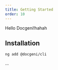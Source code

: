 ```yaml
---
title: Getting Started
order: 10
---
```


Hello Docgeni!hahah

## Installation

```
ng add @docgeni/cli
```
...

